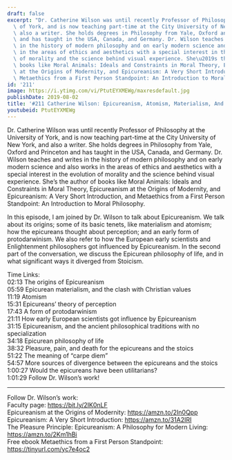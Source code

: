 ```yaml
---
draft: false
excerpt: "Dr. Catherine Wilson was until recently Professor of Philosophy at the University\
  \ of York, and is now teaching part-time at the City University of New York, and\
  \ also a writer. She holds degrees in Philosophy from Yale, Oxford and Princeton\
  \ and has taught in the USA, Canada, and Germany. Dr. Wilson teaches and writes\
  \ in the history of modern philosophy and on early modern science and also works\
  \ in the areas of ethics and aesthetics with a special interest in the evolution\
  \ of morality and the science behind visual experience. She\u2019s the author of\
  \ books like Moral Animals: Ideals and Constraints in Moral Theory, Epicureanism\
  \ at the Origins of Modernity, and Epicureanism: A Very Short Introduction, and\
  \ Metaethics from a First Person Standpoint: An Introduction to Moral Philosophy."
id: '211'
image: https://i.ytimg.com/vi/PtutEYXMEWg/maxresdefault.jpg
publishDate: 2019-08-02
title: '#211 Catherine Wilson: Epicureanism, Atomism, Materialism, And Modernity'
youtubeid: PtutEYXMEWg
---
```

<div class="timelinks">

Dr. Catherine Wilson was until recently Professor of Philosophy at the University of York, and is now teaching part-time at the City University of New York, and also a writer. She holds degrees in Philosophy from Yale, Oxford and Princeton and has taught in the USA, Canada, and Germany. Dr. Wilson teaches and writes in the history of modern philosophy and on early modern science and also works in the areas of ethics and aesthetics with a special interest in the evolution of morality and the science behind visual experience. She’s the author of books like Moral Animals: Ideals and Constraints in Moral Theory, Epicureanism at the Origins of Modernity, and Epicureanism: A Very Short Introduction, and Metaethics from a First Person Standpoint: An Introduction to Moral Philosophy.

In this episode, I am joined by Dr. Wilson to talk about Epicureanism. We talk about its origins; some of its basic tenets, like materialism and atomism; how the epicureans thought about perception; and an early form of protodarwinism. We also refer to how the European early scientists and Enlightenment philosophers got influenced by Epicureanism. In the second part of the conversation, we discuss the Epicurean philosophy of life, and in what significant ways it diverged from Stoicism. 

Time Links:  
<time>02:13</time> The origins of Epicureanism  
<time>05:59</time> Epicurean materialism, and the clash with Christian values  
<time>11:19</time> Atomism                                   
<time>15:31</time> Epicureans’ theory of perception  
<time>17:43</time> A form of protodarwinism   
<time>21:11</time> How early European scientists got influence by Epicureanism  
<time>31:15</time> Epicureanism, and the ancient philosophical traditions with no specialization  
<time>34:18</time> Epicurean philosophy of life  
<time>38:32</time> Pleasure, pain, and death for the epicureans and the stoics  
<time>51:22</time> The meaning of “carpe diem”  
<time>54:57</time> More sources of divergence between the epicureans and the stoics  
<time>1:00:27</time> Would the epicureans have been utilitarians?  
<time>1:01:29</time> Follow Dr. Wilson’s work!

---

Follow Dr. Wilson’s work:  
Faculty page: https://bit.ly/2IK0nLF  
Epicureanism at the Origins of Modernity: https://amzn.to/2In0Qpp  
Epicureanism: A Very Short Introduction: https://amzn.to/31A2IRI  
The Pleasure Principle: Epicureanism: A Philosophy for Modern Living: https://amzn.to/2Km1hBi  
Free ebook Metaethics from a First Person Standpoint: https://tinyurl.com/yc7e4oc2
</div>

